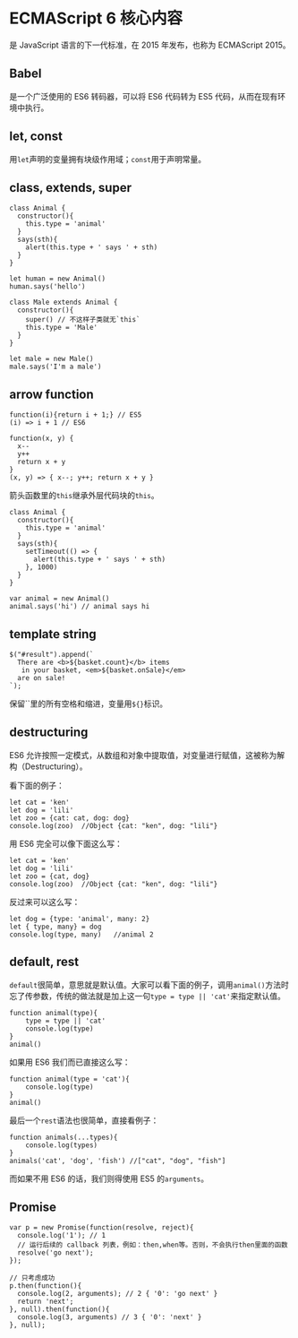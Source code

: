 # ECMAScript 6 核心内容

是 JavaScript 语言的下一代标准，在 2015 年发布，也称为 ECMAScript 2015。

## Babel

是一个广泛使用的 ES6 转码器，可以将 ES6 代码转为 ES5 代码，从而在现有环境中执行。

## let, const

用`let`声明的变量拥有块级作用域；`const`用于声明常量。

## class, extends, super

```
class Animal {
  constructor(){
    this.type = 'animal'
  }
  says(sth){
    alert(this.type + ' says ' + sth)
  }
}

let human = new Animal()
human.says('hello')

class Male extends Animal {
  constructor(){
    super() // 不这样子类就无`this`
    this.type = 'Male'
  }
}

let male = new Male()
male.says('I'm a male')
```

## arrow function

```
function(i){return i + 1;} // ES5
(i) => i + 1 // ES6

function(x, y) {
  x--
  y++
  return x + y
}
(x, y) => { x--; y++; return x + y }
```

箭头函数里的`this`继承外层代码块的`this`。

```
class Animal {
  constructor(){
    this.type = 'animal'
  }
  says(sth){
    setTimeout(() => {
      alert(this.type + ' says ' + sth)
    }, 1000)
  }
}

var animal = new Animal()
animal.says('hi') // animal says hi
```

## template string

```
$("#result").append(`
  There are <b>${basket.count}</b> items
   in your basket, <em>${basket.onSale}</em>
  are on sale!
`);
```

保留\`\`里的所有空格和缩进，变量用`${}`标识。

## destructuring

ES6 允许按照一定模式，从数组和对象中提取值，对变量进行赋值，这被称为解构（Destructuring）。

看下面的例子：

```
let cat = 'ken'
let dog = 'lili'
let zoo = {cat: cat, dog: dog}
console.log(zoo)  //Object {cat: "ken", dog: "lili"}
```

用 ES6 完全可以像下面这么写：

```
let cat = 'ken'
let dog = 'lili'
let zoo = {cat, dog}
console.log(zoo)  //Object {cat: "ken", dog: "lili"}
```

反过来可以这么写：

```
let dog = {type: 'animal', many: 2}
let { type, many} = dog
console.log(type, many)   //animal 2
```

## default, rest

`default`很简单，意思就是默认值。大家可以看下面的例子，调用`animal()`方法时忘了传参数，传统的做法就是加上这一句`type = type || 'cat'`来指定默认值。

```
function animal(type){
    type = type || 'cat'  
    console.log(type)
}
animal()
```

如果用 ES6 我们而已直接这么写：

```
function animal(type = 'cat'){
    console.log(type)
}
animal()
```

最后一个`rest`语法也很简单，直接看例子：

```
function animals(...types){
    console.log(types)
}
animals('cat', 'dog', 'fish') //["cat", "dog", "fish"]
```

而如果不用 ES6 的话，我们则得使用 ES5 的`arguments`。

## Promise

```
var p = new Promise(function(resolve, reject){
  console.log('1'); // 1
  // 运行后续的 callback 列表，例如：then,when等。否则，不会执行then里面的函数
  resolve('go next');
});

// 只考虑成功
p.then(function(){
  console.log(2, arguments); // 2 { '0': 'go next' }
  return 'next';
}, null).then(function(){
  console.log(3, arguments) // 3 { '0': 'next' }
}, null);
```


    
